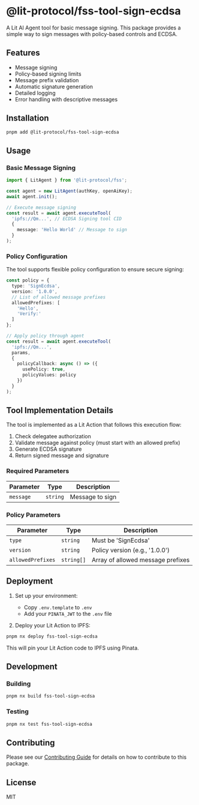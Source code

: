 # @lit-protocol/fss-tool-sign-ecdsa

A Lit AI Agent tool for basic message signing. This package provides a simple way to sign messages with policy-based controls and ECDSA.

## Features

- Message signing
- Policy-based signing limits
- Message prefix validation
- Automatic signature generation
- Detailed logging
- Error handling with descriptive messages

## Installation

```bash
pnpm add @lit-protocol/fss-tool-sign-ecdsa
```

## Usage

### Basic Message Signing

```typescript
import { LitAgent } from '@lit-protocol/fss';

const agent = new LitAgent(authKey, openAiKey);
await agent.init();

// Execute message signing
const result = await agent.executeTool(
  'ipfs://Qm...', // ECDSA Signing tool CID
  {
    message: 'Hello World' // Message to sign
  }
);
```

### Policy Configuration

The tool supports flexible policy configuration to ensure secure signing:

```typescript
const policy = {
  type: 'SignEcdsa',
  version: '1.0.0',
  // List of allowed message prefixes
  allowedPrefixes: [
    'Hello',
    'Verify:'
  ]
};

// Apply policy through agent
const result = await agent.executeTool(
  'ipfs://Qm...',
  params,
  {
    policyCallback: async () => ({
      usePolicy: true,
      policyValues: policy
    })
  }
);
```

## Tool Implementation Details

The tool is implemented as a Lit Action that follows this execution flow:

1. Check delegatee authorization
2. Validate message against policy (must start with an allowed prefix)
3. Generate ECDSA signature
4. Return signed message and signature

### Required Parameters

| Parameter | Type     | Description     |
| --------- | -------- | --------------- |
| `message` | `string` | Message to sign |

### Policy Parameters

| Parameter         | Type       | Description                       |
| ----------------- | ---------- | --------------------------------- |
| `type`            | `string`   | Must be 'SignEcdsa'               |
| `version`         | `string`   | Policy version (e.g., '1.0.0')    |
| `allowedPrefixes` | `string[]` | Array of allowed message prefixes |

## Deployment

1. Set up your environment:
   - Copy `.env.template` to `.env`
   - Add your `PINATA_JWT` to the `.env` file

2. Deploy your Lit Action to IPFS:
```bash
pnpm nx deploy fss-tool-sign-ecdsa
```

This will pin your Lit Action code to IPFS using Pinata.

## Development

### Building

```bash
pnpm nx build fss-tool-sign-ecdsa
```

### Testing

```bash
pnpm nx test fss-tool-sign-ecdsa
```

## Contributing

Please see our [Contributing Guide](../../CONTRIBUTING.md) for details on how to contribute to this package.

## License

MIT
